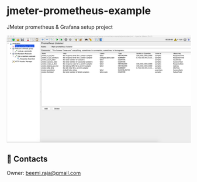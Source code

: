 # jmeter-prometheus-example
JMeter prometheus &amp; Grafana setup project

![Alt text](docs/img.png)


## :postbox: Contacts

Owner: [beemi.raja@gmail.com](beemi.raja@gmail.com)